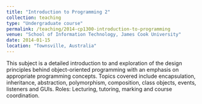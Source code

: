 ```yaml
---
title: "Introduction to Programming 2"
collection: teaching
type: "Undergraduate course"
permalink: /teaching/2014-cp1300-introduction-to-programming
venue: "School of Information Technology, James Cook University"
date: 2014-01-15
location: "Townsville, Australia"
---
```


This subject is a detailed introduction to and exploration of the design principles behind object-oriented programming with an emphasis on appropriate programming concepts. Topics covered include encapsulation, inheritance, abstraction, polymorphism, composition, class objects, events, listeners and GUIs. Roles: Lecturing, tutoring, marking and course coordination.
